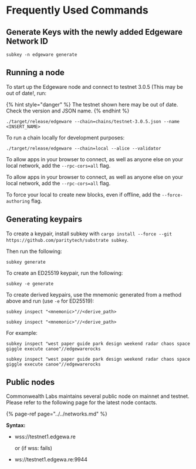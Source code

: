 # Frequently Used Commands

## Generate Keys with the newly added Edgeware Network ID

```text
subkey -n edgeware generate
```

## Running a node

To start up the Edgeware node and connect to testnet 3.0.5 \(This may be out of date!, run:

{% hint style="danger" %}
The testnet shown here may be out of date. Check the version and JSON name. 
{% endhint %}

  

```text
./target/release/edgeware --chain=chains/testnet-3.0.5.json --name <INSERT_NAME>
```

To run a chain locally for development purposes:

```text
./target/release/edgeware --chain=local --alice --validator
```

To allow apps in your browser to connect, as well as anyone else on your local network, add the `--rpc-cors=all` flag.

To allow apps in your browser to connect, as well as anyone else on your local network, add the `--rpc-cors=all` flag.

To force your local to create new blocks, even if offline, add the `--force-authoring` flag.

## Generating keypairs

To create a keypair, install subkey with `cargo install --force --git https://github.com/paritytech/substrate subkey`. 



Then run the following:

```text
subkey generate
```

To create an ED25519 keypair, run the following:

```text
subkey -e generate
```

To create derived keypairs, use the mnemonic generated from a method above and run \(use `-e` for ED25519\):

```text
subkey inspect "<mnemonic>"//<derive_path>
```

```text
subkey inspect "<mnemonic>"//<derive_path>
```

For example:

```text
subkey inspect "west paper guide park design weekend radar chaos space giggle execute canoe"//edgewarerocks
```

```text
subkey inspect "west paper guide park design weekend radar chaos space giggle execute canoe"//edgewarerocks
```

## Public nodes

Commonwealth Labs maintains several public node on mainnet and testnet. Please refer to the following page for the latest node contacts.

{% page-ref page="../../networks.md" %}



**Syntax:**

* wss://testnet1.edgewa.re

  or \(if wss: fails\)

* ws://testnet1.edgewa.re:9944
